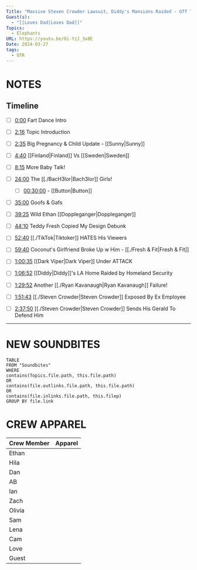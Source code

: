 ```yaml
---
Title: "Massive Steven Crowder Lawsuit, Diddy's Mansions Raided - Off The Rails #110"
Guest(s):
  - "[[Loves Dad|Loves Dad]]"
Topics:
  - Elephants
URL: https://youtu.be/Oi-YzJ_3x8E
Date: 2024-03-27
tags:
  - OTR
---
```

# NOTES

## Timeline
- [ ] [0:00](https://www.youtube.com/watch?v=Oi-YzJ_3x8E&t=0s) Fart Dance Intro
- [ ] [2:16](https://www.youtube.com/watch?v=Oi-YzJ_3x8E&t=136s) Topic Introduction
- [ ] [2:35](https://www.youtube.com/watch?v=Oi-YzJ_3x8E&t=155s) Big Pregnancy & Child Update - [[Sunny|Sunny]]
- [ ] [4:40](https://www.youtube.com/watch?v=Oi-YzJ_3x8E&t=280s) [[Finland|Finland]] Vs [[Sweden|Sweden]]
- [ ] [8:15](https://www.youtube.com/watch?v=Oi-YzJ_3x8E&t=495s) More Baby Talk!
- [ ] [24:00](https://www.youtube.com/watch?v=Oi-YzJ_3x8E&t=1440s) The [[./BacH3lor|Bach3lor]] Girls!
	- [ ] [00:30:00](https://www.youtube.com/watch?v=Oi-YzJ_3x8E&t=1824s) - [[Button|Button]]
- [ ] [35:00](https://www.youtube.com/watch?v=Oi-YzJ_3x8E&t=2100s) Goofs & Gafs
- [ ] [39:25](https://www.youtube.com/watch?v=Oi-YzJ_3x8E&t=2365s) Wild Ethan [[Doppleganger|Doppleganger]]
- [ ] [44:10](https://www.youtube.com/watch?v=Oi-YzJ_3x8E&t=2650s) Teddy Fresh Copied My Design Debunk
- [ ] [52:40](https://www.youtube.com/watch?v=Oi-YzJ_3x8E&t=3160s) [[./TikTok|Tiktoker]] HATES His Viewers
- [ ] [59:40](https://www.youtube.com/watch?v=Oi-YzJ_3x8E&t=3580s) Coconut's Girlfriend Broke Up w Him - [[./Fresh & Fit|Fresh & Fit]]
- [ ] [1:00:35](https://www.youtube.com/watch?v=Oi-YzJ_3x8E&t=3635s) [[Dark Viper|Dark Viper]] Under ATTACK
- [ ] [1:06:52](https://www.youtube.com/watch?v=Oi-YzJ_3x8E&t=4012s) [[Diddy|Diddy]]'s LA Home Raided by Homeland Security
- [ ] [1:29:52](https://www.youtube.com/watch?v=Oi-YzJ_3x8E&t=5392s) Another [[./Ryan Kavanaugh|Ryan Kavanaugh]] Failure!
- [ ] [1:51:43](https://www.youtube.com/watch?v=Oi-YzJ_3x8E&t=6703s) [[./Steven Crowder|Steven Crowder]] Exposed By Ex Employee
- [ ] [2:37:50](https://www.youtube.com/watch?v=Oi-YzJ_3x8E&t=9470s) [[./Steven Crowder|Steven Crowder]] Sends His Gerald To Defend Him


___
# NEW SOUNDBITES
``` dataview
TABLE
FROM "Soundbites"
WHERE 
contains(Topics.file.path, this.file.path) 
OR 
contains(file.outlinks.file.path, this.file.path)
OR
contains(file.inlinks.file.path, this.filep)
GROUP BY file.link
```

# CREW APPAREL
| Crew Member | Apparel |
| ----------- | ------- |
| Ethan       |         |
| Hila        |         |
| Dan         |         |
| AB          |         |
| Ian         |         |
| Zach        |         |
| Olivia      |         |
| Sam         |         |
| Lena        |         |
| Cam         |         |
| Love        |         |
| Guest       |         |
